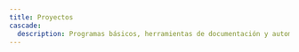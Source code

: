 ```yaml
---
title: Proyectos
cascade:
  description: Programas básicos, herramientas de documentación y automatización, sitios web, etc... Un poco de mi trabajo y pasatiempo favorito.
---
```


